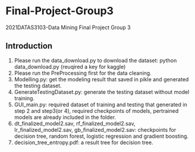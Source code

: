 # Final-Project-Group3
2021DATAS3103-Data Mining Final Project Group 3
## Introduction
1. Please run the data_download.py to download the dataset: python data_download.py (reuqired a key for kaggle)
2. Please run the PreProcessing first for the data cleaning.
3. Modelling.py: get the modeling result that saved in pikle and generated the testing dataset.
4. GenerateTestingDataset.py: generate the testing dataset without model training.
5. GUI_main.py: required dataset of training and testing that generated in step 2 and step3(or 4), required checkpoints of models, pertrained models are already included in the folder.
6. dt_finalized_model2.sav, rf_finalized_model2.sav, lr_finalized_model2.sav, gb_finalized_model2.sav: checkpoints for decision tree, random forest, logistic regression and gradient boosting.
7. decision_tree_entropy.pdf: a result tree for decision tree.

